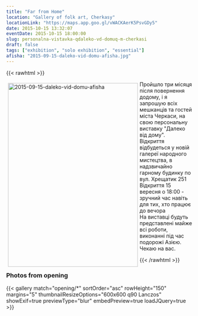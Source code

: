 ```yaml
---
title: "Far from Home"
location: "Gallery of folk art, Cherkasy"
locationLink: "https://maps.app.goo.gl/vWACKAerK5PsvGDy5"
date: 2015-10-15 13:32:07
eventDate: 2015-10-15 18:00:00
slug: personalna-vistavka-qdaleko-vd-domuq-m-cherkasi
draft: false
tags: ["exhibition", "solo exhibition", "essential"]
afisha: "2015-09-15-daleko-vid-domu-afisha.jpg"
---
```


{{< rawhtml >}}
<p><img style="margin: 5px; float: left;" alt="2015-09-15-daleko-vid-domu-afisha" src="images/stories/2015-09-15-daleko-vid-domu-afisha.jpg" height="495" width="350" /> Пройшло три місяця після повернення додому, і я запрошую всіх мешканців та гостей міста Черкаси, на свою персональну виставку "Далеко від дому".<br /> Відкриття відбудеться у новій галереї народного мистецтва, в надзвичайно гарному будинку по вул. Хрещатик 251<br /> Відкриття 15 вересня о 18:00 - зручний час навіть для тих, хто працює до вечора<br /> На виставці будуть представлені майже всі роботи, виконанні під час подорожі Азією.<br /> Чекаю на вас.</p>
{{< /rawhtml >}}

### Photos from opening

{{< gallery match="opening/*" sortOrder="asc" rowHeight="150" margins="5" thumbnailResizeOptions="600x600 q90 Lanczos" showExif=true previewType="blur" embedPreview=true loadJQuery=true >}}
